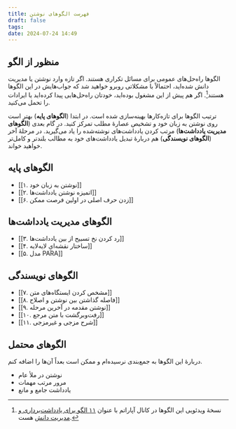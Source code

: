 ```yaml
---
title: فهرست الگوهای نوشتن
draft: false
tags: 
date: 2024-07-24 14:49
---
```

## منظور از الگو

الگوها راه‌حل‌های عمومی برای مسائل تکراری هستند. اگر تازه وارد نوشتن یا مدیریت دانش شده‌اید، احتمالاً با مشکلاتی روبرو خواهید شد که جواب‌هایش در این الگوها هستند[^1]. اگر هم پیش از این مشغول بوده‌اید، خودتان راه‌حل‌هایی پیدا کرده‌اید یا ایرادات را تحمل می‌کنید.

ترتیب الگوها برای تازه‌کارها بهینه‌سازی شده است. در ابتدا (**الگوهای پایه**) بهتر است روی نوشتن به زبان خود و تشخیص عصارهٔ مطلب تمرکز کنید. در گام بعدی (**الگوهای مدیریت یادداشت‌‌ها**) مرتب کردن یادداشت‌های نوشته‌شده را یاد می‌گیرید. در مرحلهٔ آخر (**الگوهای نویسندگی**) هم دربارهٔ تبدیل یادداشت‌های خود به مطالب بلندتر و کامل‌تر خواهید خواند.

## الگوهای پایه

- [[۱. نوشتن به زبان خود]]
- [[۲. اتمیزه نوشتن یادداشت‌ها]]
- [[۶. زدن حرف اصلی در اولین فرصت ممکن]]

## الگوهای مدیریت یادداشت‌ها

- [[۳. رد کردن نخ تسبیح از بین یادداشت‌ها]]
- [[۴. ساختار نقشه‌ایِ لایه‌لایه]]
- [[۵. مدل PARA]]

## الگوهای نویسندگی

- [[۷. مشخص کردن ایستگاه‌های متن]]
- [[۸. فاصله گذاشتن بین نوشتن و اصلاح]]
- [[۹. نوشتن مقدمه در آخرین مرحله]]
- [[۱۰. رفت‌وبرگشت با متن مرجع]]
- [[۱۱. شرح مزجی و غیرمزجی]]

## الگوهای محتمل

دربارهٔ این الگوها به جمع‌بندی نرسیده‌ام و ممکن است بعداً آن‌ها را اضافه کنم.

- نوشتن در ملأ عام
- مرور مرتب مهمات
- یادداشت جامع و مانع

[^1]: نسخهٔ ویدئویی این الگوها در کانال آپاراتم با عنوان [۱۱ الگو برای یادداشت‌برداری و مدیریت دانش](https://www.aparat.com/v/a695xtm) هست.